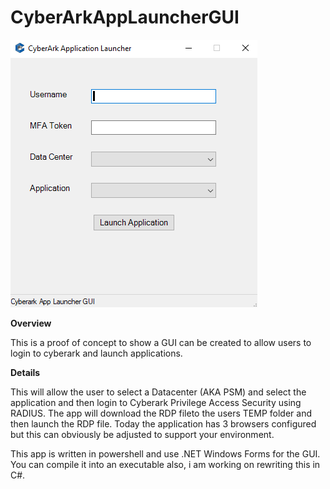 # CyberArkAppLauncherGUI

![ScreenShot](https://raw.githubusercontent.com/Jeff132/CyberArkAppLauncherGUI/master/CyberarkArkAppLauncherGUI.png)


**Overview**

This is a proof of concept to show a GUI can be created to allow users to login to cyberark and launch applications.

**Details**

This will allow the user to select a Datacenter (AKA PSM) and select the application and then login to Cyberark Privilege Access Security using RADIUS. The app will download the RDP fileto the users TEMP folder and then launch the RDP file. Today the application has 3 browsers configured but this can obviously be adjusted to support your environment.

This app is written in powershell and use .NET Windows Forms for the GUI. You can compile it into an executable also, i am working on rewriting this in C#.

